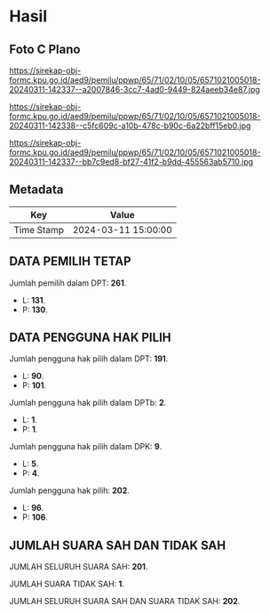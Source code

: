 # Hasil

## Foto C Plano

https://sirekap-obj-formc.kpu.go.id/aed9/pemilu/ppwp/65/71/02/10/05/6571021005018-20240311-142337--a2007846-3cc7-4ad0-9449-824aeeb34e87.jpg

https://sirekap-obj-formc.kpu.go.id/aed9/pemilu/ppwp/65/71/02/10/05/6571021005018-20240311-142338--c5fc609c-a10b-478c-b90c-6a22bff15eb0.jpg

https://sirekap-obj-formc.kpu.go.id/aed9/pemilu/ppwp/65/71/02/10/05/6571021005018-20240311-142337--bb7c9ed8-bf27-41f2-b9dd-455563ab5710.jpg


## Metadata

| Key        | Value               |
| ---------- | ------------------- |
| Time Stamp | 2024-03-11 15:00:00 |


## DATA PEMILIH TETAP

Jumlah pemilih dalam DPT: **261**.
 * L: **131**.
 * P: **130**.

## DATA PENGGUNA HAK PILIH

Jumlah pengguna hak pilih dalam DPT: **191**.
 * L: **90**.
 * P: **101**.

Jumlah pengguna hak pilih dalam DPTb: **2**.
 * L: **1**.
 * P: **1**.

Jumlah pengguna hak pilih dalam DPK: **9**.
 * L: **5**.
 * P: **4**.

Jumlah pengguna hak pilih: **202**.
 * L: **96**.
 * P: **106**.

## JUMLAH SUARA SAH DAN TIDAK SAH

JUMLAH SELURUH SUARA SAH: **201**.

JUMLAH SUARA TIDAK SAH: **1**.

JUMLAH SELURUH SUARA SAH DAN SUARA TIDAK SAH: **202**.


